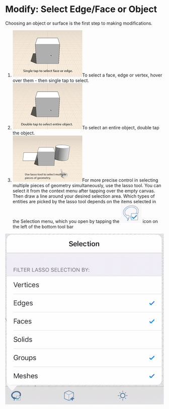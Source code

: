 # Modify: Select Edge/Face or Object

Choosing an object or surface is the first step to making modifications.

1. ![](../.gitbook/assets/guid-7ac531a9-173f-49a2-bb8e-a376baa81a2b-low.gif)To select a face, edge or vertex, hover over them - then single tap to select.
2. ![](../.gitbook/assets/guid-75b50b26-8f61-4567-8f57-7a058c316111-low.gif)To select an entire object, double tap the object.
3. ![](../.gitbook/assets/guid-3fcdaf33-668a-44f1-8e2f-c0b22ac2a922-low.gif)For more precise control in selecting multiple pieces of geometry simultaneously, use the lasso tool. You can select it from the context menu after tapping over the empty canvas. Then draw a line around your desired selection area. Which types of entities are picked by the lasso tool depends on the items selected in the Selection menu, which you open by tapping the  ![](../.gitbook/assets/selectionicon.png) icon on the left of the bottom tool bar

 ![](../.gitbook/assets/selectionmenu.png) 

